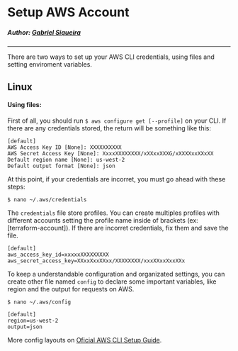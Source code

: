 # Setup AWS Account 
##### Author: [Gabriel Siqueira](https://github.com/siqueiragn)
---

There are two ways to set up your AWS CLI credentials, using files and setting enviroment variables.  

## Linux
#### Using files:

First of all, you should run ```$ aws configure get [--profile]``` on your CLI. If there are any credentials stored, the return will be something like this: 
```
[default]
AWS Access Key ID [None]: XXXXXXXXXX
AWS Secret Access Key [None]: XxxxXXXXXXXX/xXXxxXXXG/xXXXXxxXXxXX
Default region name [None]: us-west-2
Default output format [None]: json
```
At this point, if your credentials are incorret, you must go ahead with these steps:
```
$ nano ~/.aws/credentials
```

The ```credentials``` file store profiles. You can create multiples profiles with different accounts setting the profile name inside of brackets (ex: [terraform-account]). If there are incorret credentials, fix them and save the file.
```
[default]
aws_access_key_id=xxxxxXXXXXXXXX
aws_secret_access_key=XXxxXxxXXxx/XXXXXXXX/xxxXXxxXxxXXx
```
To keep a understandable configuration and organizated settings, you can create other file named ```config``` to declare some important variables, like region and the output for requests on AWS.
```
$ nano ~/.aws/config
```
```
[default]
region=us-west-2
output=json
```

More config layouts on [Oficial AWS CLI Setup Guide](https://docs.aws.amazon.com/cli/latest/userguide/cli-configure-files.html).
